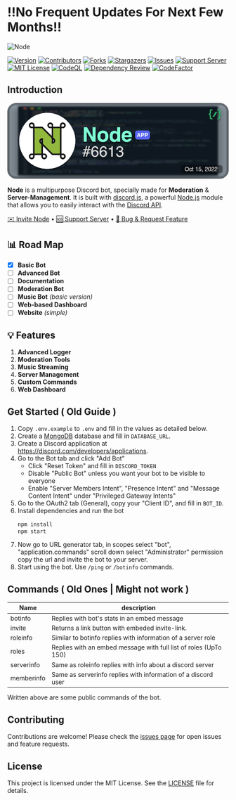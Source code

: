 # ‼️No Frequent Updates For Next Few Months‼️

![Node](https://capsule-render.vercel.app/api?type=waving&color=gradient&height=175&section=header&text=NODE&fontSize=80&fontAlignY=35&animation=twinkling&fontColor=gradient)

[![Version][version-shield]][version-shield-link]
[![Contributors][contributors-shield]][contributors-url]
[![Forks][forks-shield]][forks-url]
[![Stargazers][stars-shield]][stars-url]
[![Issues][issues-shield]][issues-url]
[![Support Server][support-shield]][support-server]
[![MIT License][license-shield]][license-url]
[![CodeQL][codeql]][codeql-url]
[![Dependency Review][dependency-review]][dependency-review-url]
[![CodeFactor][code-factor]][code-factor-url]

## Introduction

[![Invite Node](./public/assets/profile.png)](https://discord.com/oauth2/authorize?client_id=1030698369435320350)

**Node** is a multipurpose Discord bot, specially made for **Moderation** & **Server-Management**. It is built with [discord.js](https://github.com/discordjs/discord.js), a powerful [Node.js](https://nodejs.org) module that allows you to easily interact with the [Discord API](https://discord.com/developers/docs/intro).

[✉️ Invite Node](https://discord.com/oauth2/authorize?client_id=1030698369435320350) • [🆘 Support Server](https://discord.gg/E6H9VvBdTk) • [📝 Bug & Request Feature](https://github.com/theassassin0128/Node/issues)

## 📊 Road Map

- [x] **Basic Bot**
- [ ] **Advanced Bot**
- [ ] **Documentation**
- [ ] **Moderation Bot**
- [ ] **Music Bot** _(basic version)_
- [ ] **Web-based Dashboard**
- [ ] **Website** _(simple)_

## 💡 Features

1. **Advanced Logger**
2. **Moderation Tools**
3. **Music Streaming**
4. **Server Management**
5. **Custom Commands**
6. **Web Dashboard**

## Get Started ( Old Guide )

1. Copy `.env.example` to `.env` and fill in the values as detailed below.
1. Create a [MongoDB](https://www.mongodb.com/) database and fill in `DATABASE_URL`.
1. Create a Discord application at https://discord.com/developers/applications.
1. Go to the Bot tab and click "Add Bot"
   - Click "Reset Token" and fill in `DISCORD_TOKEN`
   - Disable "Public Bot" unless you want your bot to be visible to everyone
   - Enable "Server Members Intent", "Presence Intent" and "Message Content Intent" under "Privileged Gateway Intents"
1. Go to the OAuth2 tab (General), copy your "Client ID", and fill in `BOT_ID`.
1. Install dependencies and run the bot
   ```
   npm install
   npm start
   ```
1. Now go to URL generator tab, in scopes select "bot", "application.commands" scroll down select "Administrator" permission copy the url and invite the bot to your server.
1. Start using the bot. Use `/ping` or `/botinfo` commands.



## Commands ( Old Ones | Might not work )
| Name       | description                                                      |
| ---------- | ---------------------------------------------------------------- |
| botinfo    | Replies with bot's stats in an embed message                     |
| invite     | Returns a link button with embeded invite-link.                  |
| roleinfo   | Similar to botinfo replies with information of a server role     |
| roles      | Replies with an embed message with full list of roles (UpTo 150) |
| serverinfo | Same as roleinfo replies with info about a discord server        |
| memberinfo | Same as serverinfo replies with information of a discord user    |

Written above are some public commands of the bot.

## Contributing

Contributions are welcome! Please check the [issues page](https://github.com/theassassin0128/Node/issues) for open issues and feature requests.

## License

This project is licensed under the MIT License. See the [LICENSE](LICENSE) file for details.

[version-shield]: https://img.shields.io/github/package-json/v/theassassin0128/Node
[version-shield-link]: https://github.com/theassassin0128/Node
[contributors-shield]: https://img.shields.io/github/contributors/theassassin0128/Node
[contributors-url]: https://github.com/theassassin0128/Node/graphs/contributors
[forks-shield]: https://img.shields.io/github/forks/theassassin0128/Node
[forks-url]: https://github.com/theassassin0128/Node/network/members
[stars-shield]: https://img.shields.io/github/stars/theassassin0128/Node
[stars-url]: https://github.com/theassassin0128/Node/stargazers
[issues-shield]: https://img.shields.io/github/issues/theassassin0128/Node
[issues-url]: https://github.com/theassassin0128/Node/issues
[support-shield]: https://img.shields.io/discord/1054284394791178291?logo=discord&colorB=7289DA
[support-server]: https://discord.gg/E6H9VvBdTk
[license-shield]: https://img.shields.io/github/license/theassassin0128/Node
[license-url]: https://github.com/theassassin0128/Node/blob/master/LICENSE
[codeql]: https://github.com/theassassin0128/Node/workflows/CodeQL/badge.svg
[codeql-url]: https://github.com/theassassin0128/Node/actions?query=workflow%3ACodeQL
[dependency-review]: https://github.com/theassassin0128/Node/workflows/Dependency%20Review/badge.svg
[dependency-review-url]: https://github.com/theassassin0128/Node/actions?query=workflow%3A%22Dependency+Review%22
[code-factor]: https://img.shields.io/codefactor/grade/github/theassassin0128/node?logo=codefactor&logoColor=%23F44A6A
[code-factor-url]: https://www.codefactor.io/repository/github/theassassin0128/node